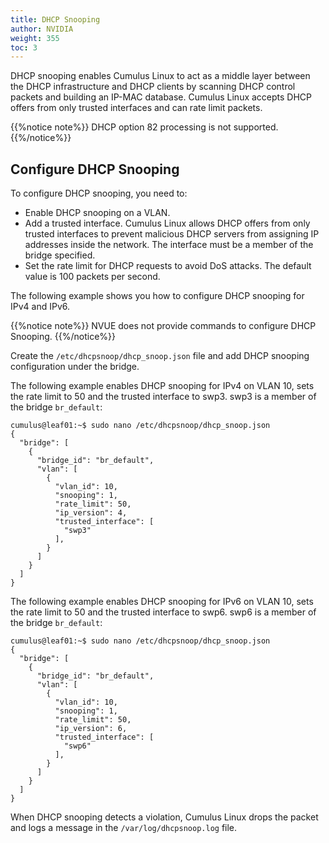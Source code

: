 ```yaml
---
title: DHCP Snooping
author: NVIDIA
weight: 355
toc: 3
---
```

DHCP snooping enables Cumulus Linux to act as a middle layer between the DHCP infrastructure and DHCP clients by scanning DHCP control packets and building an IP-MAC database. Cumulus Linux accepts DHCP offers from only trusted interfaces and can rate limit packets.

{{%notice note%}}
DHCP option 82 processing is not supported.
{{%/notice%}}

## Configure DHCP Snooping

To configure DHCP snooping, you need to:

- Enable DHCP snooping on a VLAN.
- Add a trusted interface. Cumulus Linux allows DHCP offers from only trusted interfaces to prevent malicious DHCP servers from assigning IP addresses inside the network. The interface must be a member of the bridge specified.
- Set the rate limit for DHCP requests to avoid DoS attacks. The default value is 100 packets per second.

The following example shows you how to configure DHCP snooping for IPv4 and IPv6.

{{%notice note%}}
NVUE does not provide commands to configure DHCP Snooping.
{{%/notice%}}

Create the `/etc/dhcpsnoop/dhcp_snoop.json` file and add DHCP snooping configuration under the bridge.

The following example enables DHCP snooping for IPv4 on VLAN 10, sets the rate limit to 50 and the trusted interface to swp3. swp3 is a member of the bridge `br_default`:

```
cumulus@leaf01:~$ sudo nano /etc/dhcpsnoop/dhcp_snoop.json
{
  "bridge": [
    {
      "bridge_id": "br_default",
      "vlan": [
        {
          "vlan_id": 10,
          "snooping": 1,
          "rate_limit": 50,
          "ip_version": 4,
          "trusted_interface": [
            "swp3"
          ],
        }
      ]
    }
  ]
}
```

The following example enables DHCP snooping for IPv6 on VLAN 10, sets the rate limit to 50 and the trusted interface to swp6. swp6 is a member of the bridge `br_default`:

```
cumulus@leaf01:~$ sudo nano /etc/dhcpsnoop/dhcp_snoop.json
{
  "bridge": [
    {
      "bridge_id": "br_default",
      "vlan": [
        {
          "vlan_id": 10,
          "snooping": 1,
          "rate_limit": 50,
          "ip_version": 6,
          "trusted_interface": [
            "swp6"
          ],
        }
      ]
    }
  ]
}
```

When DHCP snooping detects a violation, Cumulus Linux drops the packet and logs a message in the `/var/log/dhcpsnoop.log` file.
<!--
## Show the DHCP Binding Table

To show the DHCP binding table, run the `net show dhcp-snoop table` command for IPv4 or the `net show dhcp-snoop6 table` command for IPv6. The following example command shows the DHCP binding table for IPv4:

```
cumulus@leaf01:~$ net show dhcp-snoop table
Port VLAN IP        MAC               Lease State Bridge
---- ---- --------- ----------------- ----- ----- ------

swp5 1002 10.0.0.3  00:02:00:00:00:04 7200  ACK   br0

swp5 1000 10.0.1.3  00:02:00:00:00:04 7200  ACK   br0
```
-->